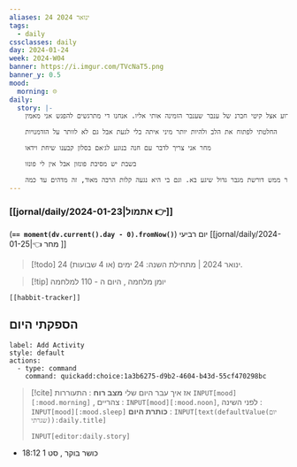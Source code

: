 ```yaml
---
aliases: 24 ינואר 2024
tags:
  - daily
cssclasses: daily
day: 2024-01-24
week: 2024-W04
banner: https://i.imgur.com/TVcNaT5.png
banner_y: 0.5
mood:
  morning: ☹️
daily:
  story: |-
    היום הארוע אצל קיטי חברנ של ענבר שענבר הזמינה אותי אליו. אנחנו די מתרגשים להפגש אני מאמין. 

    החלטתי לפתוח את הלב ולהיות יותר מיני איתה בלי לגעת אבל גם לא לוותר על הזדמנויות 

    מחר אני צריך לדבר עם חנה בנוגע לג׳אם בסלון קבענו שיחת וידאו

    בשבת יש מסיבת פונזון אבל אין לי פונזו

    אחרי הארוע:  וואו היה מטורף , ראיתי את ענבר ממש דורשת מגבר גדול שיגע בא. וגם בי היא נגעה קלות הרבה מאוד, זה מדהים עד כמה 
---
```


### [[jornal/daily/2024-01-23|אתמול 👉]]
(**`== moment(dv.current().day - 0).fromNow()`**) יום רביעי 
[[jornal/daily/2024-01-25|👈 מחר ]]

> [!todo]   24 ינואר 2024 | מתחילת השנה: 24 ימים (או 4 שבועות). 

> [!tip]  יומן מלחמה , היום ה - 110 למלחמה

```meta-bind-embed
[[habbit-tracker]]
```

## הספקתי היום

```meta-bind-button
label: Add Activity
style: default
actions: 
  - type: command
    command: quickadd:choice:1a3b6275-d9b2-4604-b43d-55cf470298bc

```

> [!cite] אז איך עבר היום שלי
> **מצב רוח** :  התעוררות `INPUT[mood][:mood.morning]` , צהריים : `INPUT[mood][:mood.noon]`,  לפני השינה :  `INPUT[mood][:mood.sleep]`
> **כותרת היום** : `INPUT[text(defaultValue(יום שגרתי)):daily.title]`
> ```meta-bind
> INPUT[editor:daily.story]
> ```
- 18:12 כושר בוקר , סט 1 
